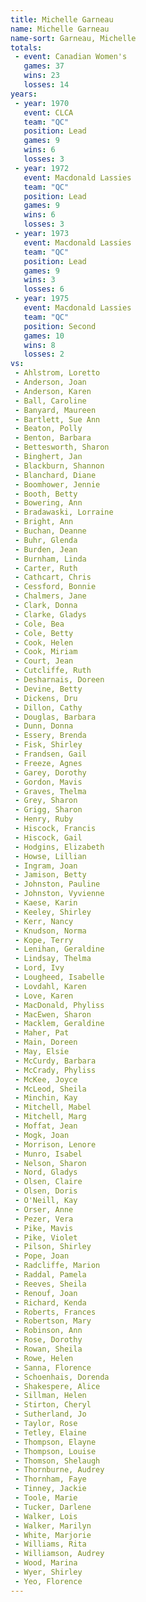 ```yaml
---
title: Michelle Garneau
name: Michelle Garneau
name-sort: Garneau, Michelle
totals:
 - event: Canadian Women's
   games: 37
   wins: 23
   losses: 14
years:
 - year: 1970
   event: CLCA
   team: "QC"
   position: Lead
   games: 9
   wins: 6
   losses: 3
 - year: 1972
   event: Macdonald Lassies
   team: "QC"
   position: Lead
   games: 9
   wins: 6
   losses: 3
 - year: 1973
   event: Macdonald Lassies
   team: "QC"
   position: Lead
   games: 9
   wins: 3
   losses: 6
 - year: 1975
   event: Macdonald Lassies
   team: "QC"
   position: Second
   games: 10
   wins: 8
   losses: 2
vs:
 - Ahlstrom, Loretto
 - Anderson, Joan
 - Anderson, Karen
 - Ball, Caroline
 - Banyard, Maureen
 - Bartlett, Sue Ann
 - Beaton, Polly
 - Benton, Barbara
 - Bettesworth, Sharon
 - Binghert, Jan
 - Blackburn, Shannon
 - Blanchard, Diane
 - Boomhower, Jennie
 - Booth, Betty
 - Bowering, Ann
 - Bradawaski, Lorraine
 - Bright, Ann
 - Buchan, Deanne
 - Buhr, Glenda
 - Burden, Jean
 - Burnham, Linda
 - Carter, Ruth
 - Cathcart, Chris
 - Cessford, Bonnie
 - Chalmers, Jane
 - Clark, Donna
 - Clarke, Gladys
 - Cole, Bea
 - Cole, Betty
 - Cook, Helen
 - Cook, Miriam
 - Court, Jean
 - Cutcliffe, Ruth
 - Desharnais, Doreen
 - Devine, Betty
 - Dickens, Dru
 - Dillon, Cathy
 - Douglas, Barbara
 - Dunn, Donna
 - Essery, Brenda
 - Fisk, Shirley
 - Frandsen, Gail
 - Freeze, Agnes
 - Garey, Dorothy
 - Gordon, Mavis
 - Graves, Thelma
 - Grey, Sharon
 - Grigg, Sharon
 - Henry, Ruby
 - Hiscock, Francis
 - Hiscock, Gail
 - Hodgins, Elizabeth
 - Howse, Lillian
 - Ingram, Joan
 - Jamison, Betty
 - Johnston, Pauline
 - Johnston, Vyvienne
 - Kaese, Karin
 - Keeley, Shirley
 - Kerr, Nancy
 - Knudson, Norma
 - Kope, Terry
 - Lenihan, Geraldine
 - Lindsay, Thelma
 - Lord, Ivy
 - Lougheed, Isabelle
 - Lovdahl, Karen
 - Love, Karen
 - MacDonald, Phyliss
 - MacEwen, Sharon
 - Macklem, Geraldine
 - Maher, Pat
 - Main, Doreen
 - May, Elsie
 - McCurdy, Barbara
 - McCrady, Phyliss
 - McKee, Joyce
 - McLeod, Sheila
 - Minchin, Kay
 - Mitchell, Mabel
 - Mitchell, Marg
 - Moffat, Jean
 - Mogk, Joan
 - Morrison, Lenore
 - Munro, Isabel
 - Nelson, Sharon
 - Nord, Gladys
 - Olsen, Claire
 - Olsen, Doris
 - O'Neill, Kay
 - Orser, Anne
 - Pezer, Vera
 - Pike, Mavis
 - Pike, Violet
 - Pilson, Shirley
 - Pope, Joan
 - Radcliffe, Marion
 - Raddal, Pamela
 - Reeves, Sheila
 - Renouf, Joan
 - Richard, Kenda
 - Roberts, Frances
 - Robertson, Mary
 - Robinson, Ann
 - Rose, Dorothy
 - Rowan, Sheila
 - Rowe, Helen
 - Sanna, Florence
 - Schoenhais, Dorenda
 - Shakespere, Alice
 - Sillman, Helen
 - Stirton, Cheryl
 - Sutherland, Jo
 - Taylor, Rose
 - Tetley, Elaine
 - Thompson, Elayne
 - Thompson, Louise
 - Thomson, Shelaugh
 - Thornburne, Audrey
 - Thornham, Faye
 - Tinney, Jackie
 - Toole, Marie
 - Tucker, Darlene
 - Walker, Lois
 - Walker, Marilyn
 - White, Marjorie
 - Williams, Rita
 - Williamson, Audrey
 - Wood, Marina
 - Wyer, Shirley
 - Yeo, Florence
---
```

